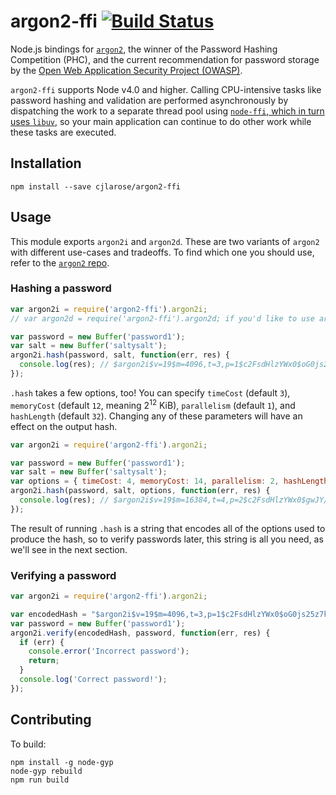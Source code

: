 # argon2-ffi [![Build Status](https://travis-ci.org/cjlarose/argon2-ffi.svg?branch=master)](https://travis-ci.org/cjlarose/argon2-ffi)

Node.js bindings for [`argon2`][argon2], the winner of the Password
Hashing Competition (PHC), and the current recommendation for
password storage by the [Open Web Application Security Project
(OWASP)][owasp].

`argon2-ffi` supports Node v4.0 and higher. Calling CPU-intensive tasks like
password hashing and validation are performed asynchronously by dispatching the
work to a separate thread pool using [`node-ffi`, which in turn uses
`libuv`][async-library-calls], so your main application can continue to do
other work while these tasks are executed.

[async-library-calls]: https://github.com/node-ffi/node-ffi/wiki/Node-FFI-Tutorial#async-library-calls

## Installation

    npm install --save cjlarose/argon2-ffi

## Usage

This module exports `argon2i` and `argon2d`. These are two variants
of `argon2` with different use-cases and tradeoffs. To find which
one you should use, refer to the [`argon2` repo][argon2].


### Hashing a password

```javascript
var argon2i = require('argon2-ffi').argon2i;
// var argon2d = require('argon2-ffi').argon2d; if you'd like to use argon2d

var password = new Buffer('password1');
var salt = new Buffer('saltysalt');
argon2i.hash(password, salt, function(err, res) {
  console.log(res); // $argon2i$v=19$m=4096,t=3,p=1$c2FsdHlzYWx0$oG0js25z7kM30xSg9+nAKtU0hrPa0UnvRnqQRZXHCV8
});
```

`.hash` takes a few options, too! You can specify `timeCost` (default `3`),
`memoryCost` (default `12`, meaning 2<sup>12</sup> KiB), `parallelism` (default
`1`), and `hashLength` (default `32`). Changing any of these parameters will
have an effect on the output hash.

```javascript
var argon2i = require('argon2-ffi').argon2i;

var password = new Buffer('password1');
var salt = new Buffer('saltysalt');
var options = { timeCost: 4, memoryCost: 14, parallelism: 2, hashLength: 64 };
argon2i.hash(password, salt, options, function(err, res) {
  console.log(res); // $argon2i$v=19$m=16384,t=4,p=2$c2FsdHlzYWx0$gwJY/FsXNSR3aS1ChVTgDZ9HbF3V7sbbYE5UmQsdXFHB4Tt6/RVtFWGIIJnzZ62nL9miurrvJnxhvORK64ddFg
});
```

The result of running `.hash` is a string that encodes all of the options used
to produce the hash, so to verify passwords later, this string is all you need,
as we'll see in the next section.

### Verifying a password


```javascript
var argon2i = require('argon2-ffi').argon2i;

var encodedHash = "$argon2i$v=19$m=4096,t=3,p=1$c2FsdHlzYWx0$oG0js25z7kM30xSg9+nAKtU0hrPa0UnvRnqQRZXHCV8";
var password = new Buffer('password1');
argon2i.verify(encodedHash, password, function(err, res) {
  if (err) {
    console.error('Incorrect password');
    return;
  }
  console.log('Correct password!');
});
```

## Contributing

To build:

    npm install -g node-gyp
    node-gyp rebuild
    npm run build

[argon2]: https://github.com/P-H-C/phc-winner-argon2
[owasp]: https://www.owasp.org/index.php/Password_Storage_Cheat_Sheet
